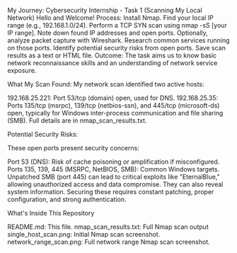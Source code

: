 My Journey: Cybersecurity Internship - Task 1 (Scanning My Local Network)
Hello and Welcome!
Process:
Install Nmap. 
Find your local IP range (e.g., 192.168.1.0/24). 
Perform a TCP SYN scan using nmap -sS [your IP range]. 
Note down found IP addresses and open ports. 
Optionally, analyze packet capture with Wireshark. 
Research common services running on those ports. 
Identify potential security risks from open ports. 
Save scan results as a text or HTML file. 
Outcome: The task aims us to know basic network reconnaissance skills and an understanding of network service exposure. 

What My Scan Found:
My network scan identified two active hosts:

192.168.25.221: Port 53/tcp (domain) open, used for DNS.
192.168.25.35: Ports 135/tcp (msrpc), 139/tcp (netbios-ssn), and 445/tcp (microsoft-ds) open, typically for Windows inter-process communication and file sharing (SMB). Full details are in nmap_scan_results.txt.

Potential Security Risks:

These open ports present security concerns:

Port 53 (DNS): Risk of cache poisoning or amplification if misconfigured.
Ports 135, 139, 445 (MSRPC, NetBIOS, SMB): Common Windows targets. Unpatched SMB (port 445) can lead to critical exploits like "EternalBlue," allowing unauthorized access and data compromise. They can also reveal system information. Securing these requires constant patching, proper configuration, and strong authentication.

What's Inside This Repository

README.md: This file.
nmap_scan_results.txt: Full Nmap scan output 
single_host_scan.png: Initial Nmap scan screenshot.
network_range_scan.png: Full network range Nmap scan screenshot.
